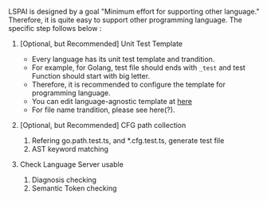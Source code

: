 LSPAI is designed by a goal "Minimum effort for supporting other language."
Therefore, it is quite easy to support other programming language. 
The specific step follows below :
1. [Optional, but Recommended] Unit Test Template
   - Every language has its unit test template and trandition. 
   - For example, for Golang, test file should ends with `_test` and test Function should start with big letter. 
   - Therefore, it is recommended to configure the template for programming language. 
   - You can edit language-agnostic template at [here](../src/prompts/languageTemplateManager.ts)
   - For file name trandition, please see here(?).

2. [Optional, but Recommended] CFG path collection
   1. Refering go.path.test.ts, and *.cfg.test.ts, generate test file 
   2. AST keyword matching 
   
3. Check Language Server usable
   1. Diagnosis checking
   2. Semantic Token checking 